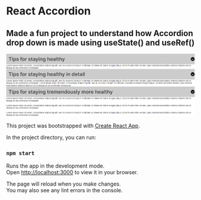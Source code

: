 # React Accordion

## Made a fun project to understand how Accordion drop down is made using useState() and useRef()

![Alt text](/public/images/screenshot.png?raw=true "Optional Title")

This project was bootstrapped with [Create React App](https://github.com/facebook/create-react-app).

In the project directory, you can run:

### `npm start`

Runs the app in the development mode.\
Open [http://localhost:3000](http://localhost:3000) to view it in your browser.

The page will reload when you make changes.\
You may also see any lint errors in the console.